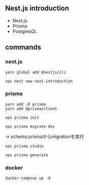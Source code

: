 ## Nest.js introduction
- Nest.js
- Prisma
- PostgresQL

## commands

### nest.js
```
yarn global add @nestjs/cli
```

```
npx nest new next-introduction
```

### prisma

```
yarn add -D prisma
yarn add @prisma/client
```

```
npx prisma init
```

```
npx prisma migrate dev
```
→ schema.prismaからmigrationを実行

```
npx prisma studio
```

```
npx prisma generate
```

### docker

```
docker-compose up -d
```
